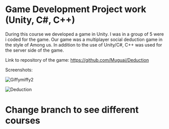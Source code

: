 # Game Development Project work (Unity, C#, C++)

During this course we developed a game in Unity. I was in a group of 5 were i coded for the game.
Our game was a multiplayer social deduction game in the style of Among us.
In addition to the use of Unity/C#, C++ was used for the server side of the game.

Link to repository of the game: https://github.com/Muguai/Deduction

Screenshots:

![Giffymiffy2](https://user-images.githubusercontent.com/37656342/214816293-2579faad-ba18-4992-bd72-5741143c3ad2.gif)

![Deduction](https://user-images.githubusercontent.com/37656342/214817713-481e18f1-5b85-49fa-8f21-798fff9d84a7.gif)




# Change branch to see different courses
